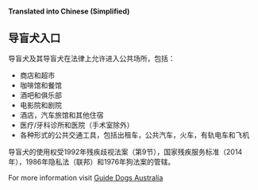#### Translated into Chinese (Simplified)

## 导盲犬入口

导盲犬及其导盲犬在法律上允许进入公共场所，包括：

*   商店和超市
*   咖啡馆和餐馆
*   酒吧和俱乐部
*   电影院和剧院
*   酒店，汽车旅馆和其他住宿
*   医疗/牙科诊所和医院（手术室除外）
*   各种形式的公共交通工具，包括出租车，公共汽车，火车，有轨电车和飞机

导盲犬的使用权受1992年残疾歧视法案（第9节），国家残疾服务标准（2014年），1986年隐私法（联邦）和1976年狗法案的管辖。

For more information visit [Guide Dogs Australia](http://guidedogsaustralia.com/)
